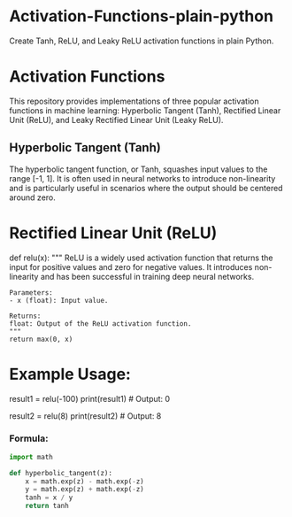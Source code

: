 # Activation-Functions-plain-python

Create Tanh, ReLU, and Leaky ReLU activation functions in plain Python.

# Activation Functions

This repository provides implementations of three popular activation functions in machine learning: Hyperbolic Tangent (Tanh), Rectified Linear Unit (ReLU), and Leaky Rectified Linear Unit (Leaky ReLU).

## Hyperbolic Tangent (Tanh)

The hyperbolic tangent function, or Tanh, squashes input values to the range [-1, 1]. It is often used in neural networks to introduce non-linearity and is particularly useful in scenarios where the output should be centered around zero.

# Rectified Linear Unit (ReLU)

def relu(x):
    """
    ReLU is a widely used activation function that returns the input for positive values
    and zero for negative values. It introduces non-linearity and has been successful
    in training deep neural networks.

    Parameters:
    - x (float): Input value.

    Returns:
    float: Output of the ReLU activation function.
    """
    return max(0, x)

# Example Usage:
result1 = relu(-100)
print(result1)  # Output: 0

result2 = relu(8)
print(result2)  # Output: 8


### Formula:
```python
import math

def hyperbolic_tangent(z):
    x = math.exp(z) - math.exp(-z)
    y = math.exp(z) + math.exp(-z)
    tanh = x / y
    return tanh
